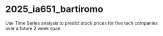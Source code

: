 # 2025_ia651_bartiromo
Use Time Series analysis to predict stock prices for five tech companies over a future 2 week span.
